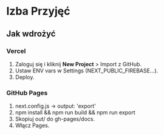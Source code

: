 # Izba Przyjęć

## Jak wdrożyć

### Vercel
1. Zaloguj się i kliknij **New Project** > Import z GitHub.
2. Ustaw ENV vars w Settings (NEXT_PUBLIC_FIREBASE...).
3. Deploy.

### GitHub Pages
1. next.config.js -> output: 'export'
2. npm install && npm run build && npm run export
3. Skopiuj out/ do gh-pages/docs.
4. Włącz Pages.

